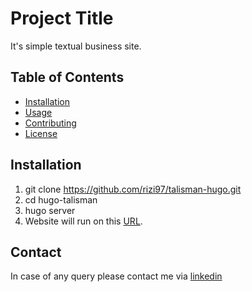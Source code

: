 # Project Title

It's simple textual business site.

## Table of Contents

- [Installation](#installation)
- [Usage](#usage)
- [Contributing](#contributing)
- [License](#license)

## Installation

1. git clone https://github.com/rizi97/talisman-hugo.git
2. cd hugo-talisman
3. hugo server
4. Website will run on this [URL](https://github.com/rizi97/hugo-talisman.git).

## Contact

In case of any query please contact me via [linkedin](https://www.linkedin.com/in/muhammad-rizwan-aslam/)


